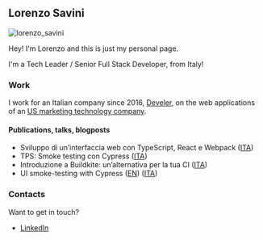 ## Lorenzo Savini

![lorenzo_savini](https://user-images.githubusercontent.com/4234953/113507928-9634df80-954d-11eb-99d6-a3e0f17b356b.jpg)

Hey! I'm Lorenzo and this is just my personal page.

I'm a Tech Leader / Senior Full Stack Developer, from Italy!

### Work

I work for an Italian company since 2016, [Develer](develer.com), on the web applications of an [US marketing technology company](https://www.develer.com/en/case-studies/software-and-microservices-development-for-nextroll/).

#### Publications, talks, blogposts

- Sviluppo di un’interfaccia web con TypeScript, React e Webpack ([ITA](https://youtu.be/J55oIFzXxTA))
- TPS: Smoke testing con Cypress ([ITA](https://youtu.be/xlatMuLAVDM))
- Introduzione a Buildkite: un’alternativa per la tua CI ([ITA](https://youtu.be/woBINK14cGQ))
- UI smoke-testing with Cypress ([EN](https://tech.nextroll.com/blog/dev/2021/05/11/frontend-smoke-testing-with-cypress.html)) ([ITA](https://www.develer.com/ui-smoke-testing-con-cypress/))

### Contacts

Want to get in touch?

- [LinkedIn](https://linkedin.com/in/lorenzosavini)
